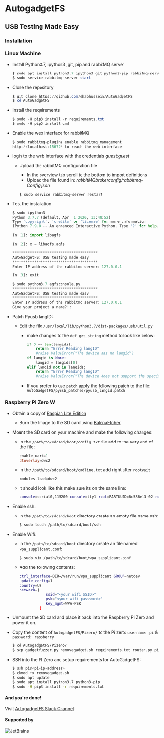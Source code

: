 # AutogadgetFS

## USB Testing Made Easy

### Installation

### Linux Machine

* Install Python3.7, ipython3 ,git, pip and rabbitMQ server

    ```powershell
    $ sudo apt install python3.7 ipython3 git python3-pip rabbitmq-server
    $ sudo service rabbitmq-server start
    ```

* Clone the repository

    ```powershell
    $ git clone https://github.com/ehabhussein/AutoGadgetFS
    $ cd AutoGadgetFS
    ```

* Install the requirements

    ```powershell
    $ sudo -H pip3 install -r requirements.txt
    $ sudo -H pip3 install cmd
    ```

* Enable the web interface for rabbitMQ

    ```powershell
    $ sudo rabbitmq-plugins enable rabbitmq_management
    http://localhost:15672/ to reach the web interface
    ```

* login to the web interface with the credentials *guest:guest*
  * Upload the rabbitMQ configuration file
    * In the overview tab scroll to the bottom to import definitions
    * Upload the file found in: *rabbitMQbrokerconfig/rabbitmq-Config.json*

    ```powershell
    $ sudo service rabbitmq-server restart
    ```

* Test the installation

    ```python
    $ sudo ipython3
    Python 3.7.7 (default, Apr  1 2020, 13:48:52)
    Type 'copyright', 'credits' or 'license' for more information
    IPython 7.9.0 -- An enhanced Interactive Python. Type '?' for help.

    In [1]: import libagfs

    In [2]: x = libagfs.agfs

    ***************************************
    AutoGadgetFS: USB testing made easy
    ***************************************
    Enter IP address of the rabbitmq server: 127.0.0.1
  
    In [3]: exit

    $ sudo python3.7 agfsconsole.py
    ***************************************
    AutoGadgetFS: USB testing made easy
    ***************************************
    Enter IP address of the rabbitmq server: 127.0.0.1
    Give your project a name?!:
   ```

* Patch Pyusb langID:
  * Edit the file `/usr/local/lib/python3.7/dist-packages/usb/util.py`
    * make changes to the `def get_string` method to look like below:

        ```python
        if 0 == len(langids):
            return "Error Reading langID"
            #raise ValueError("The device has no langid")
        if langid is None:
            langid = langids[0]
        elif langid not in langids:
            return "Error Reading langID"
            #raise ValueError("The device does not support the specified langid")
        ```

    * If you prefer to use `patch` apply the following patch to the file: `AutoGadgetFS/pyusb_patches/pyusb_langid.patch`

### Raspberry Pi Zero W

* Obtain a copy of [Raspian Lite Edition](https://downloads.raspberrypi.org/raspios_lite_armhf_latest)
  * Burn the Image to the SD card using [BalenaEtcher](https://www.balena.io/etcher/)

* Mount the SD card on your machine and make the following changes:
  * In the `/path/to/sdcard/boot/config.txt` file add to the very end of the file:

    ```powershell
    enable_uart=1
    dtoverlay=dwc2
    ```

  * In the `/path/to/sdcard/boot/cmdline.txt` add right after `rootwait`

    ```powershell
    modules-load=dwc2
    ```

  * it should look like this make sure its on the same line:

    ```bash
    console=serial0,115200 console=tty1 root=PARTUUID=6c586e13-02 rootfstype=ext4 elevator=deadline fsck.repair=yes rootwait modules-load=dwc2
    ```

* Enable ssh:
  * in the `/path/to/sdcard/boot` directory create an empty file name ssh:

    ```bash
    $ sudo touch /path/to/sdcard/boot/ssh
    ```

* Enable Wifi:
  * in the `/path/to/sdcard/boot` directory create an file named `wpa_supplicant.conf`:

    ```bash
    $ sudo vim /path/to/sdcard/boot/wpa_supplicant.conf
    ```

  * Add the following contents:

    ```bash
    ctrl_interface=DIR=/var/run/wpa_supplicant GROUP=netdev
    update_config=1
    country=US
    network={
                ssid="<your wifi SSID>"
                psk="<your wifi password>"
                key_mgmt=WPA-PSK
             }
    ```

* Unmount the SD card and place it back into the Raspberry Pi Zero and power it on.
* Copy the content of `AutogadgetFS/Pizero/` to the Pi zero: `username: pi` & `password: raspberry`

    ```bash
    $ cd AutogadgetFS/Pizero/
    $ scp gadgetfuzzer.py removegadget.sh requirements.txt router.py pi@<pi-ipaddress>:/home/pi
    ```

* SSH into the PI Zero and setup requirements for AutoGadgetFS:

    ```bash
    $ ssh pi@<pi-ip-address>
    $ chmod +x removegadget.sh
    $ sudo apt update
    $ sudo apt install python3.7 python3-pip
    $ sudo -H pip3 install -r requirements.txt
    ```

#### And you're done!

Visit [AutogadgetFS Slack Channel](https://join.slack.com/t/autogadgetfs/shared_invite/zt-emgcv3ol-unG_axHmSQlk~5GcBddhlQ)

#### Supported by

![JetBrains](https://github.com/ehabhussein/AutoGadgetFS/raw/master/JetBrains.png)
